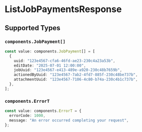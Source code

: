 # ListJobPaymentsResponse


## Supported Types

### `components.JobPayment[]`

```typescript
const value: components.JobPayment[] = [
  {
    uuid: "123e4567-cfa6-46fd-ae23-230c4a23a53b",
    editDate: "2025-07-01 12:00:00",
    jobUuid: "123e4567-e413-489e-a920-230c48b7659b",
    actionedByUuid: "123e4567-7ab2-4fd7-885f-230c48be737b",
    attachmentUuid: "123e4567-7106-4c80-b74a-230c4b1c737b",
  },
];
```

### `components.ErrorT`

```typescript
const value: components.ErrorT = {
  errorCode: 1000,
  message: "An error occurred completing your request",
};
```

